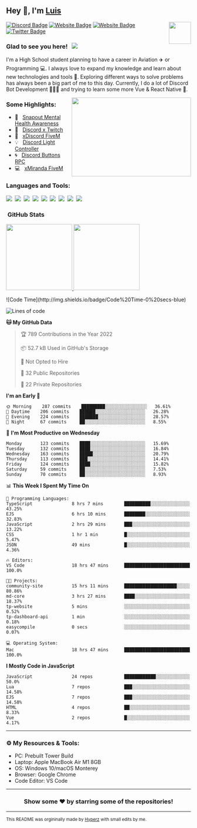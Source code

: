 ## Hey 👋, I'm [Luis](https://hypnoticsiege.net/) 

<img align="right" height="60" width="60" alt="" src="https://hypnoticsiege.net/images/uploads/logo.png" />

[![Discord Badge](https://img.shields.io/badge/-Discord-000000?style=flat-square&logo=Discord&logoColor=white)](https://hypnoticsiege.net/discord)
[![Website Badge](https://img.shields.io/badge/Snowside-000000?style=flat-square&logo=snowpack&logoColor=blue)](https://hypnoticsiege.net/snowside)
[![Website Badge](https://img.shields.io/badge/Website-000000?style=flat-square&logo=google-chrome&logoColor=white)](https://hypnoticsiege.net/)
[![Twitter Badge](https://img.shields.io/badge/-Twitter-000000?style=flat-square&logo=Twitter&logoColor=blue)](https://twitter.com/hypnoticsiege)

### Glad to see you here! &nbsp; ![](https://komarev.com/ghpvc/?username=HypnoticSiege&label=Views&color=blue&style=plastic) 

I'm a High School student planning to have a career in Aviation ✈️ or Programming 💻. I always love to expand my knowledge and learn about new technologies and tools 🔨.  Exploring different ways to solve problems has always been a big part of me to this day. Currently, I do a lot of Discord Bot Development 👨🏻‍💻 and trying to learn some more Vue & React Native 👀.

<img align="right" height="215" width="325" alt="" src="https://cdn.dribbble.com/users/416610/screenshots/4801105/coding_desk_flat_vector_ui_ux_design_illustration_motion_animation_gif2.gif" />


### Some Highlights:

- 📌 &nbsp; [Snapout Mental Health Awareness](https://snapout.nl/)
- 🚀 &nbsp; [Discord x Twitch](https://github.com/HypnoticSiege/Discord-x-Twitch)
- 🏫 &nbsp; [xDiscord FiveM](https://github.com/HypnoticSiege/xDiscord)
- 💡 &nbsp; [Discord Light Controller](https://github.com/HypnoticSiege/discord-light-controller)
- 🌀 &nbsp; [Discord Buttons RPC](https://github.com/HypnoticSiege/Discord-Buttons-RPC)
- 💻 &nbsp; [xMiranda FiveM](https://github.com/HypnoticSiege/xMiranda)

### Languages and Tools:

![](https://img.shields.io/badge/JavaScript-000000?style=for-the-badge&logo=javascript&logoColor=yellow)&nbsp;
![](https://img.shields.io/badge/Node.js-000000?style=for-the-badge&logo=node.js&logoColor=green)&nbsp;
![](https://img.shields.io/badge/HTML5-000000?style=for-the-badge&logo=html5&logoColor=orange)&nbsp;
![](https://img.shields.io/badge/CSS3-000000?style=for-the-badge&logo=css3&logoColor=blue)&nbsp;
![](https://img.shields.io/badge/Typescript-000000?style=for-the-badge&logo=typescript&logoColor=blue)&nbsp;
![](https://img.shields.io/badge/Windows-000000?style=for-the-badge&logo=windows&logoColor=blue)&nbsp;
![](https://img.shields.io/badge/Linux-000000?style=for-the-badge&logo=linux&logoColor=orange)&nbsp;
![](https://img.shields.io/badge/Discord-000000?style=for-the-badge&logo=discord&logoColor=white)&nbsp;
![](https://img.shields.io/badge/GitHub-000000?style=for-the-badge&logo=github&logoColor=white)&nbsp;

### &nbsp;GitHub Stats

<p align="left">
<a href="https://github.com/HypnoticSiege">
  <img height="180em" src="https://github-readme-stats-eight-theta.vercel.app/api?username=HypnoticSiege&show_icons=true&theme=react&include_all_commits=true&count_private=true"/>
  <img height="180em" src="https://github-readme-stats-eight-theta.vercel.app/api/top-langs/?username=HypnoticSiege&layout=compact&langs_count=8&theme=react"/>
  </a>
</p>
<!--START_SECTION:waka-->
![Code Time](http://img.shields.io/badge/Code%20Time-0%20secs-blue)

![Lines of code](https://img.shields.io/badge/From%20Hello%20World%20I%27ve%20Written-115%20Thousand%20lines%20of%20code-blue)

**🐱 My GitHub Data** 

> 🏆 789 Contributions in the Year 2022
 > 
> 📦 52.7 kB Used in GitHub's Storage 
 > 
> 🚫 Not Opted to Hire
 > 
> 📜 32 Public Repositories 
 > 
> 🔑 22 Private Repositories  
 > 
**I'm an Early 🐤** 

```text
🌞 Morning    287 commits    █████████░░░░░░░░░░░░░░░░   36.61% 
🌆 Daytime    206 commits    ██████░░░░░░░░░░░░░░░░░░░   26.28% 
🌃 Evening    224 commits    ███████░░░░░░░░░░░░░░░░░░   28.57% 
🌙 Night      67 commits     ██░░░░░░░░░░░░░░░░░░░░░░░   8.55%

```
📅 **I'm Most Productive on Wednesday** 

```text
Monday       123 commits    ████░░░░░░░░░░░░░░░░░░░░░   15.69% 
Tuesday      132 commits    ████░░░░░░░░░░░░░░░░░░░░░   16.84% 
Wednesday    163 commits    █████░░░░░░░░░░░░░░░░░░░░   20.79% 
Thursday     113 commits    ███░░░░░░░░░░░░░░░░░░░░░░   14.41% 
Friday       124 commits    ████░░░░░░░░░░░░░░░░░░░░░   15.82% 
Saturday     59 commits     ██░░░░░░░░░░░░░░░░░░░░░░░   7.53% 
Sunday       70 commits     ██░░░░░░░░░░░░░░░░░░░░░░░   8.93%

```


📊 **This Week I Spent My Time On** 

```text
💬 Programming Languages: 
TypeScript               8 hrs 7 mins        ██████████░░░░░░░░░░░░░░░   43.25% 
EJS                      6 hrs 10 mins       ████████░░░░░░░░░░░░░░░░░   32.83% 
JavaScript               2 hrs 29 mins       ███░░░░░░░░░░░░░░░░░░░░░░   13.22% 
CSS                      1 hr 1 min          █░░░░░░░░░░░░░░░░░░░░░░░░   5.47% 
JSON                     49 mins             █░░░░░░░░░░░░░░░░░░░░░░░░   4.36%

🔥 Editors: 
VS Code                  18 hrs 47 mins      █████████████████████████   100.0%

🐱‍💻 Projects: 
community-site           15 hrs 11 mins      ████████████████████░░░░░   80.86% 
md-core                  3 hrs 27 mins       ████░░░░░░░░░░░░░░░░░░░░░   18.37% 
tp-website               5 mins              ░░░░░░░░░░░░░░░░░░░░░░░░░   0.52% 
tp-dashboard-api         1 min               ░░░░░░░░░░░░░░░░░░░░░░░░░   0.18% 
easycompile              0 secs              ░░░░░░░░░░░░░░░░░░░░░░░░░   0.07%

💻 Operating System: 
Mac                      18 hrs 47 mins      █████████████████████████   100.0%

```

**I Mostly Code in JavaScript** 

```text
JavaScript               24 repos            ████████████░░░░░░░░░░░░░   50.0% 
Lua                      7 repos             ███░░░░░░░░░░░░░░░░░░░░░░   14.58% 
EJS                      7 repos             ███░░░░░░░░░░░░░░░░░░░░░░   14.58% 
HTML                     4 repos             ██░░░░░░░░░░░░░░░░░░░░░░░   8.33% 
Vue                      2 repos             █░░░░░░░░░░░░░░░░░░░░░░░░   4.17%

```



<!--END_SECTION:waka-->

---

### ⚙️ My Resources & Tools:

- PC: Prebuilt Tower Build
- Laptop: Apple MacBook Air M1 8GB
- OS: Windows 10/macOS Monterey
- Browser: Google Chrome
- Code Editor: VS Code

---

<h3 align=center>Show some ❤️ by starring some of the repositories!</h3>

---
<small>This README was orgininally made by <a href="https://hyperz.net/">Hyperz</a> with small edits by me.</small>
